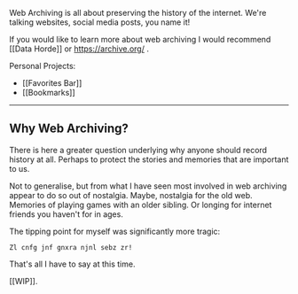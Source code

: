 Web Archiving is all about preserving the history of the internet. We're talking websites, social media posts, you name it!

If you would like to learn more about web archiving I would recommend [[Data Horde]] or https://archive.org/ .

Personal Projects:
* [[Favorites Bar]]
* [[Bookmarks]]

----

## Why Web Archiving?

There is here a greater question underlying why anyone should record history at all. Perhaps to protect the stories and memories that are important to us.

Not to generalise, but from what I have seen most involved in web archiving appear to do so out of nostalgia. Maybe, nostalgia for the old web. Memories of playing games with an older sibling. Or longing for internet friends you haven't for in ages.

The tipping point for myself was significantly more tragic: 

`Zl cnfg jnf gnxra njnl sebz zr!`

That's all I have to say at this time.

[[WIP]].